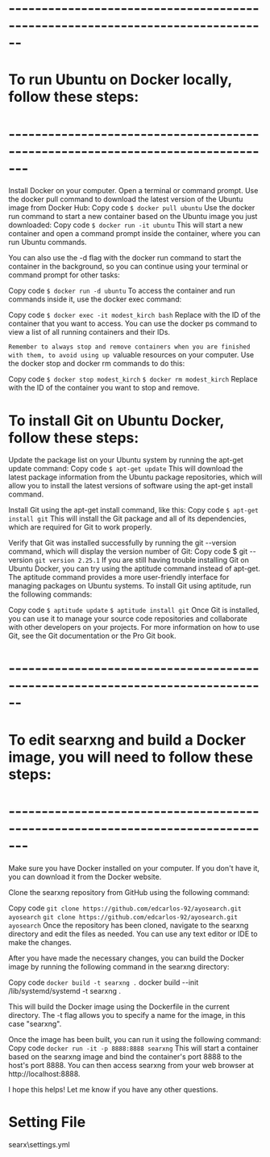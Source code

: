 
# ------------------------------------------------------------------------------
# To run Ubuntu on Docker locally, follow these steps:
# -------------------------------------------------------------------------------
Install Docker on your computer.
Open a terminal or command prompt.
Use the docker pull command to download the latest version of the Ubuntu image from Docker Hub:
Copy code
`$ docker pull ubuntu`
Use the docker run command to start a new container based on the Ubuntu image you just downloaded:
Copy code
`$ docker run -it ubuntu`
This will start a new container and open a command prompt inside the container, where you can run Ubuntu commands.

You can also use the -d flag with the docker run command to start the container in the background, so you can continue using your terminal or command prompt for other tasks:

Copy code
`$ docker run -d ubuntu`
To access the container and run commands inside it, use the docker exec command:

Copy code
`$ docker exec -it modest_kirch bash`
Replace <container-id> with the ID of the container that you want to access. You can use the docker ps command to view a list of all running containers and their IDs.

`Remember to always stop and remove containers when you are finished with them, to avoid using up `valuable resources on your computer. Use the docker stop and docker rm commands to do this:

Copy code
`$ docker stop modest_kirch`
`$ docker rm modest_kirch`
Replace <container-id> with the ID of the container you want to stop and remove.

# To install Git on Ubuntu Docker, follow these steps:

Update the package list on your Ubuntu system by running the apt-get update command:
Copy code
`$ apt-get update`
This will download the latest package information from the Ubuntu package repositories, which will allow you to install the latest versions of software using the apt-get install command.

Install Git using the apt-get install command, like this:
Copy code
`$ apt-get install git`
This will install the Git package and all of its dependencies, which are required for Git to work properly.

Verify that Git was installed successfully by running the git --version command, which will display the version number of Git:
Copy code
$ git --version
`git version 2.25.1`
If you are still having trouble installing Git on Ubuntu Docker, you can try using the aptitude command instead of apt-get. The aptitude command provides a more user-friendly interface for managing packages on Ubuntu systems. To install Git using aptitude, run the following commands:

Copy code
`$ aptitude update`
`$ aptitude install git`
Once Git is installed, you can use it to manage your source code repositories and collaborate with other developers on your projects. For more information on how to use Git, see the Git documentation or the Pro Git book.

# ------------------------------------------------------------------------------
# To edit searxng and build a Docker image, you will need to follow these steps:
# -------------------------------------------------------------------------------

Make sure you have Docker installed on your computer. If you don't have it, you can download it from the Docker website.

Clone the searxng repository from GitHub using the following command:

Copy code
`git clone https://github.com/edcarlos-92/ayosearch.git ayosearch`
`git clone https://github.com/edcarlos-92/ayosearch.git ayosearch`
Once the repository has been cloned, navigate to the searxng directory and edit the files as needed. You can use any text editor or IDE to make the changes.

After you have made the necessary changes, you can build the Docker image by running the following command in the searxng directory:

Copy code
`docker build -t searxng .`
docker build --init /lib/systemd/systemd -t searxng . <image> <command>

This will build the Docker image using the Dockerfile in the current directory. The -t flag allows you to specify a name for the image, in this case "searxng".

Once the image has been built, you can run it using the following command:
Copy code
`docker run -it -p 8888:8888 searxng`
This will start a container based on the searxng image and bind the container's port 8888 to the host's port 8888. You can then access searxng from your web browser at http://localhost:8888.

I hope this helps! Let me know if you have any other questions.


# Setting File
searx\settings.yml